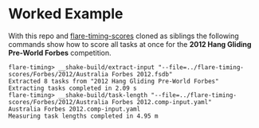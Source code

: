 # Worked Example

With this repo and [flare-timing-scores]() cloned as siblings the following
commands show how to score all tasks at once for the **2012 Hang Gliding
Pre-World Forbes** competition.

```
flare-timing> __shake-build/extract-input "--file=../flare-timing-scores/Forbes/2012/Australia Forbes 2012.fsdb"
Extracted 8 tasks from "2012 Hang Gliding Pre-World Forbes"
Extracting tasks completed in 2.09 s
flare-timing> __shake-build/task-length "--file=../flare-timing-scores/Forbes/2012/Australia Forbes 2012.comp-input.yaml"
Australia Forbes 2012.comp-input.yaml
Measuring task lengths completed in 4.95 m
```
